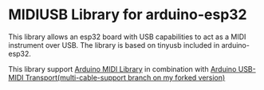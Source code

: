 # MIDIUSB Library for arduino-esp32

This library allows an esp32 board with USB capabilities to act as a MIDI instrument over USB. 
The library is based on tinyusb included in arduino-esp32. 

This library support [Arduino MIDI Library](https://github.com/FortySevenEffects/arduino_midi_library) in combination with [Arduino USB-MIDI Transport(multi-cable-support branch on my forked version)](https://github.com/aselectroworks/Arduino-USBMIDI/tree/multi-cable-support)